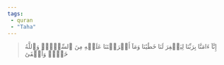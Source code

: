 ```yaml
---
tags: 
 - quran 
 - "Taha"
---
```


> إِنَّآ ءَامَنَّا بِرَبِّنَا لِيَغۡفِرَ لَنَا خَطَٰيَٰنَا وَمَآ أَكۡرَهۡتَنَا عَلَيۡهِ مِنَ ٱلسِّحۡرِۗ وَٱللَّهُ خَيۡرٞ وَأَبۡقَىٰٓ
